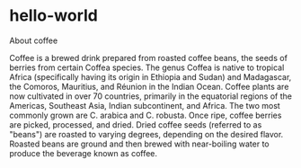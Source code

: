 # hello-world

About coffee

Coffee is a brewed drink prepared from roasted coffee beans, the seeds of berries from certain Coffea species. The genus Coffea is native to tropical Africa (specifically having its origin in Ethiopia and Sudan) and Madagascar, the Comoros, Mauritius, and Réunion in the Indian Ocean. Coffee plants are now cultivated in over 70 countries, primarily in the equatorial regions of the Americas, Southeast Asia, Indian subcontinent, and Africa. The two most commonly grown are C. arabica and C. robusta. Once ripe, coffee berries are picked, processed, and dried. Dried coffee seeds (referred to as "beans") are roasted to varying degrees, depending on the desired flavor. Roasted beans are ground and then brewed with near-boiling water to produce the beverage known as coffee.
